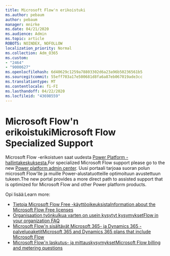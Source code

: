 ```yaml
---
title: Microsoft Flow'n erikoistuki
ms.author: pebaum
author: pebaum
manager: mnirke
ms.date: 04/21/2020
ms.audience: Admin
ms.topic: article
ROBOTS: NOINDEX, NOFOLLOW
localization_priority: Normal
ms.collection: Adm_O365
ms.custom:
- "2464"
- "9000627"
ms.openlocfilehash: 6d40629c1259a78803302d6a23a96b50236561b5
ms.sourcegitcommit: 55eff703a17e500681d8fa6a87eb067019ade3cc
ms.translationtype: MT
ms.contentlocale: fi-FI
ms.lasthandoff: 04/22/2020
ms.locfileid: "43698559"
---
```

# <a name="microsoft-flow-specialized-support"></a><span data-ttu-id="33f10-102">Microsoft Flow'n erikoistuki</span><span class="sxs-lookup"><span data-stu-id="33f10-102">Microsoft Flow Specialized Support</span></span>

<span data-ttu-id="33f10-103">Microsoft Flow -erikoistuen saat uudesta [Power Platform -hallintakeskuksesta.](https://aka.ms/flowadminsupport)</span><span class="sxs-lookup"><span data-stu-id="33f10-103">For specialized Microsoft Flow support please go to the new [Power platform admin center](https://aka.ms/flowadminsupport).</span></span> <span data-ttu-id="33f10-104">Uusi portaali tarjoaa suoran polun microsoft Flow'lle ja muille Power-alustatuotteille optimoituun avustettuun tukeen.</span><span class="sxs-lookup"><span data-stu-id="33f10-104">The new portal provides a more direct path to assisted support that is optimized for Microsoft Flow and other Power platform products.</span></span>

<span data-ttu-id="33f10-105">Opi lisää:</span><span class="sxs-lookup"><span data-stu-id="33f10-105">Learn more:</span></span>
- [<span data-ttu-id="33f10-106">Tietoja Microsoft Flow Free -käyttöoikeuksista</span><span class="sxs-lookup"><span data-stu-id="33f10-106">Information about the Microsoft Flow Free licenses</span></span>](https://go.microsoft.com/fwlink/?linkid=2095610)
- [<span data-ttu-id="33f10-107">Organisaation työnkulkua varten on usein kysytyt kysymykset</span><span class="sxs-lookup"><span data-stu-id="33f10-107">Flow in your organization FAQ</span></span>](https://go.microsoft.com/fwlink/?linkid=2072608)
- [<span data-ttu-id="33f10-108">Microsoft Flow'n sisältävät Microsoft 365- ja Dynamics 365 -palvelupaketit</span><span class="sxs-lookup"><span data-stu-id="33f10-108">Microsoft 365 and Dynamics 365 plans that include Microsoft Flow</span></span>](https://go.microsoft.com/fwlink/?linkid=2072406)
- [<span data-ttu-id="33f10-109">Microsoft Flow'n laskutus- ja mittauskysymykset</span><span class="sxs-lookup"><span data-stu-id="33f10-109">Microsoft Flow billing and metering questions</span></span>](https://go.microsoft.com/fwlink/?linkid=2072612)